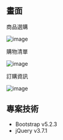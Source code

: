 ## 畫面

商品選購

![image](https://github.com/hcws111/gitProjectBagel2024/assets/160553666/8c7350cf-9812-4f21-8228-9e04365ec596)


購物清單

![image](https://github.com/hcws111/gitProjectBagel2024/assets/160553666/ea092b11-950d-41a8-b31b-e2f17ace7314)


訂購資訊

![image](https://github.com/hcws111/gitProjectBagel2024/assets/160553666/8fe318ae-d17c-425f-adde-9e52b8a11a08)


## 專案技術

- Bootstrap v5.2.3
- jQuery v3.7.1

